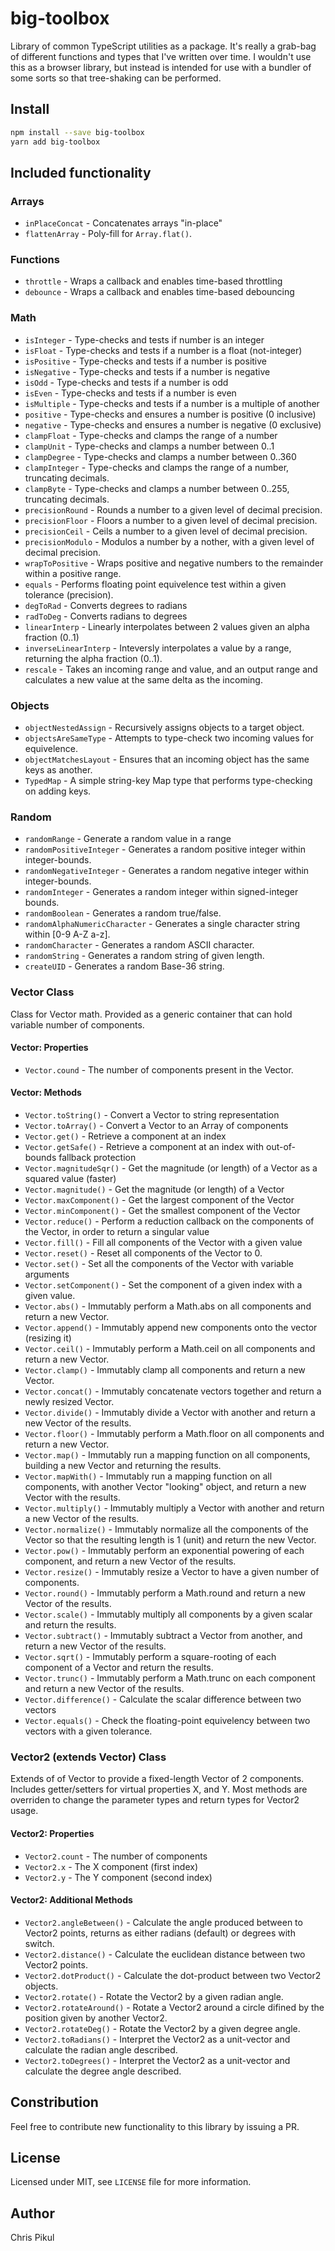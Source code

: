 # big-toolbox

Library of common TypeScript utilities as a package. It's really a grab-bag of different functions and types that I've written over time. I wouldn't use this
as a browser library, but instead is intended for use with a bundler of some sorts so that tree-shaking can be performed.

## Install

```bash
npm install --save big-toolbox
yarn add big-toolbox
```

## Included functionality

### Arrays

* `inPlaceConcat` - Concatenates arrays "in-place"
* `flattenArray` - Poly-fill for `Array.flat()`.

### Functions

* `throttle` - Wraps a callback and enables time-based throttling
* `debounce` - Wraps a callback and enables time-based debouncing

### Math

* `isInteger` - Type-checks and tests if number is an integer
* `isFloat` - Type-checks and tests if a number is a float (not-integer)
* `isPositive` - Type-checks and tests if a number is positive
* `isNegative` - Type-checks and tests if a number is negative
* `isOdd` - Type-checks and tests if a number is odd
* `isEven` - Type-checks and tests if a number is even
* `isMultiple` - Type-checks and tests if a number is a multiple of another
* `positive` - Type-checks and ensures a number is positive (0 inclusive)
* `negative` - Type-checks and ensures a number is negative (0 exclusive)
* `clampFloat` - Type-checks and clamps the range of a number
* `clampUnit` - Type-checks and clamps a number between 0..1
* `clampDegree` - Type-checks and clamps a number between 0..360
* `clampInteger` - Type-checks and clamps the range of a number, truncating decimals.
* `clampByte` - Type-checks and clamps a number between 0..255, truncating decimals.
* `precisionRound` - Rounds a number to a given level of decimal precision.
* `precisionFloor` - Floors a number to a given level of decimal precision.
* `precisionCeil` - Ceils a number to a given level of decimal precision.
* `precisionModulo` - Modulos a number by a nother, with a given level of decimal precision.
* `wrapToPositive` - Wraps positive and negative numbers to the remainder within a positive range.
* `equals` - Performs floating point equivelence test within a given tolerance (precision).
* `degToRad` - Converts degrees to radians
* `radToDeg` - Converts radians to degrees
* `linearInterp` - Linearly interpolates between 2 values given an alpha fraction (0..1)
* `inverseLinearInterp` - Inteversly interpolates a value by a range, returning the alpha fraction (0..1).
* `rescale` - Takes an incoming range and value, and an output range and calculates a new value at the same delta as the incoming.

### Objects

* `objectNestedAssign` - Recursively assigns objects to a target object.
* `objectsAreSameType` - Attempts to type-check two incoming values for equivelence.
* `objectMatchesLayout` - Ensures that an incoming object has the same keys as another.
* `TypedMap` - A simple string-key Map type that performs type-checking on adding keys.

### Random

* `randomRange` - Generate a random value in a range
* `randomPositiveInteger` - Generates a random positive integer within integer-bounds.
* `randomNegativeInteger` - Generates a random negative integer within integer-bounds.
* `randomInteger` - Generates a random integer within signed-integer bounds.
* `randomBoolean` - Generates a random true/false.
* `randomAlphaNumericCharacter` - Generates a single character string within [0-9 A-Z a-z].
* `randomCharacter` - Generates a random ASCII character.
* `randomString` - Generates a random string of given length.
* `createUID` - Generates a random Base-36 string.

### Vector __Class__

Class for Vector math. Provided as a generic container that can hold variable number of components.

#### Vector: Properties

* `Vector.cound` - The number of components present in the Vector.

#### Vector: Methods

* `Vector.toString()` - Convert a Vector to string representation
* `Vector.toArray()` - Convert a Vector to an Array of components
* `Vector.get()` - Retrieve a component at an index
* `Vector.getSafe()` - Retrieve a component at an index with out-of-bounds fallback protection
* `Vector.magnitudeSqr()` - Get the magnitude (or length) of a Vector as a squared value (faster)
* `Vector.magnitude()` - Get the magnitude (or length) of a Vector
* `Vector.maxComponent()` - Get the largest component of the Vector
* `Vector.minComponent()` - Get the smallest component of the Vector
* `Vector.reduce()` - Perform a reduction callback on the components of the Vector, in order to return a singular value
* `Vector.fill()` - Fill all components of the Vector with a given value
* `Vector.reset()` - Reset all components of the Vector to 0.
* `Vector.set()` - Set all the components of the Vector with variable arguments
* `Vector.setComponent()` - Set the component of a given index with a given value.
* `Vector.abs()` - Immutably perform a Math.abs on all components and return a new Vector.
* `Vector.append()` - Immutably append new components onto the vector (resizing it)
* `Vector.ceil()` - Immutably perform a Math.ceil on all components and return a new Vector.
* `Vector.clamp()` - Immutably clamp all components and return a new Vector.
* `Vector.concat()` - Immutably concatenate vectors together and return a newly resized Vector.
* `Vector.divide()` - Immutably divide a Vector with another and return a new Vector of the results.
* `Vector.floor()` - Immutably perform a Math.floor on all components and return a new Vector.
* `Vector.map()` - Immutably run a mapping function on all components, building a new Vector and returning the results.
* `Vector.mapWith()` - Immutably run a mapping function on all components, with another Vector "looking" object, and return a new Vector with the results.
* `Vector.multiply()` - Immutably multiply a Vector with another and return a new Vector of the results.
* `Vector.normalize()` - Immutably normalize all the components of the Vector so that the resulting length is 1 (unit) and return the new Vector.
* `Vector.pow()` - Immutably perform an exponential powering of each component, and return a new Vector of the results.
* `Vector.resize()` - Immutably resize a Vector to have a given number of components.
* `Vector.round()` - Immutably perform a Math.round and return a new Vector of the results.
* `Vector.scale()` - Immutably multiply all components by a given scalar and return the results.
* `Vector.subtract()` - Immutably subtract a Vector from another, and return a new Vector of the results.
* `Vector.sqrt()` - Immutably perform a square-rooting of each component of a Vector and return the results.
* `Vector.trunc()` - Immutably perform a Math.trunc on each component and return a new Vector of the results.
* `Vector.difference()` - Calculate the scalar difference between two vectors
* `Vector.equals()` - Check the floating-point equivelency between two vectors with a given tolerance.

### Vector2 (extends Vector) __Class__

Extends of of Vector to provide a fixed-length Vector of 2 components. Includes getter/setters for virtual properties X, and Y. Most methods are overriden to change the parameter types and return types for Vector2 usage.

#### Vector2: Properties

* `Vector2.count` - The number of components
* `Vector2.x` - The X component (first index)
* `Vector2.y` - The Y component (second index)

#### Vector2: Additional Methods

* `Vector2.angleBetween()` - Calculate the angle produced between to Vector2 points, returns as either radians (default) or degrees with switch.
* `Vector2.distance()` - Calculate the euclidean distance between two Vector2 points.
* `Vector2.dotProduct()` - Calculate the dot-product between two Vector2 objects.
* `Vector2.rotate()` - Rotate the Vector2 by a given radian angle.
* `Vector2.rotateAround()` - Rotate a Vector2 around a circle difined by the position given by another Vector2.
* `Vector2.rotateDeg()` - Rotate the Vector2 by a given degree angle.
* `Vector2.toRadians()` - Interpret the Vector2 as a unit-vector and calculate the radian angle described.
* `Vector2.toDegrees()` - Interpret the Vector2 as a unit-vector and calculate the degree angle described.

## Constribution

Feel free to contribute new functionality to this library by issuing a PR.

## License

Licensed under MIT, see `LICENSE` file for more information.

## Author

Chris Pikul
